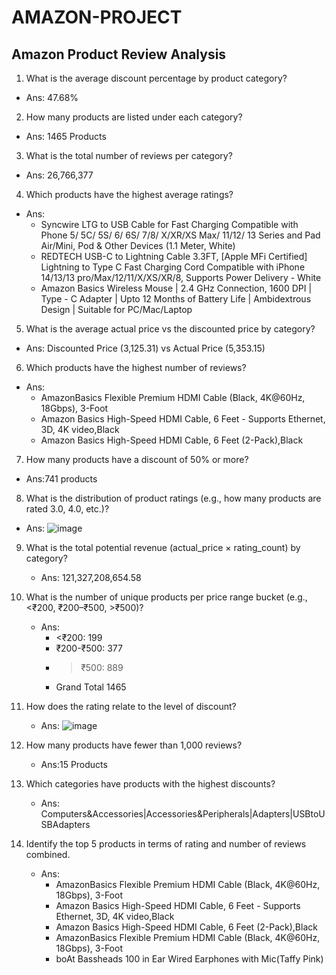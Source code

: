 # AMAZON-PROJECT

## Amazon Product Review Analysis

1.	What is the average discount percentage by product category?
   - Ans: 47.68%
     
2.	How many products are listed under each category?
   - Ans: 1465 Products
     
3.	What is the total number of reviews per category?
   - Ans: 26,766,377
     
4.	Which products have the highest average ratings?
   - Ans:
     - Syncwire LTG to USB Cable for Fast Charging Compatible with Phone 5/ 5C/ 5S/ 6/ 6S/ 7/8/ X/XR/XS Max/ 11/12/ 13 Series and Pad Air/Mini, Pod & Other Devices (1.1 Meter, White)
     - REDTECH USB-C to Lightning Cable 3.3FT, [Apple MFi Certified] Lightning to Type C Fast Charging Cord Compatible with iPhone 14/13/13 pro/Max/12/11/X/XS/XR/8, Supports Power Delivery - White
     - Amazon Basics Wireless Mouse | 2.4 GHz Connection, 1600 DPI | Type - C Adapter | Upto 12 Months of Battery Life | Ambidextrous Design | Suitable for PC/Mac/Laptop
       
5.	What is the average actual price vs the discounted price by category?
   - Ans:  Discounted Price (3,125.31) vs Actual Price (5,353.15)
     
6.	Which products have the highest number of reviews?
   - Ans:
     - AmazonBasics Flexible Premium HDMI Cable (Black, 4K@60Hz, 18Gbps), 3-Foot
     - Amazon Basics High-Speed HDMI Cable, 6 Feet - Supports Ethernet, 3D, 4K video,Black
     - Amazon Basics High-Speed HDMI Cable, 6 Feet (2-Pack),Black
    
7.	How many products have a discount of 50% or more?
   - Ans:741 products

8.	What is the distribution of product ratings (e.g., how many products are rated 3.0, 
4.0, etc.)? 
   - Ans:
     ![image](https://github.com/user-attachments/assets/9cdc3c02-e9ba-4b1b-892e-8a3f4a7627d5)

9.	What is the total potential revenue (actual_price × rating_count) by category?
    - Ans: 121,327,208,654.58 

10.	What is the number of unique products per price range bucket (e.g., <₹200, ₹200–₹500, >₹500)?
    - Ans:
       - <₹200:	      199
       - ₹200-₹500:	  377
       - >₹500:	      889
       - Grand Total	1465
     
11.	How does the rating relate to the level of discount?
     - Ans:
       ![image](https://github.com/user-attachments/assets/03f6c8d1-c9bd-4c93-be9e-0c7cc8e3d67e)
 
12.	How many products have fewer than 1,000 reviews? 
    - Ans:15 Products

13.	Which categories have products with the highest discounts?
    - Ans: Computers&Accessories|Accessories&Peripherals|Adapters|USBtoUSBAdapters

14.	Identify the top 5 products in terms of rating and number of reviews combined.
    - Ans:
       - AmazonBasics Flexible Premium HDMI Cable (Black, 4K@60Hz, 18Gbps), 3-Foot
       - Amazon Basics High-Speed HDMI Cable, 6 Feet - Supports Ethernet, 3D, 4K video,Black
       - Amazon Basics High-Speed HDMI Cable, 6 Feet (2-Pack),Black
       - AmazonBasics Flexible Premium HDMI Cable (Black, 4K@60Hz, 18Gbps), 3-Foot
       - boAt Bassheads 100 in Ear Wired Earphones with Mic(Taffy Pink)


